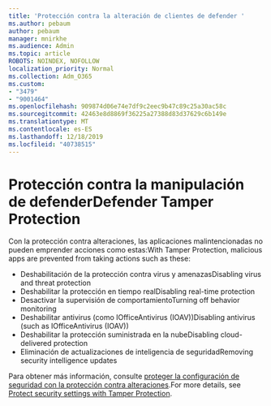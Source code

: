 ```yaml
---
title: 'Protección contra la alteración de clientes de defender '
ms.author: pebaum
author: pebaum
manager: mnirkhe
ms.audience: Admin
ms.topic: article
ROBOTS: NOINDEX, NOFOLLOW
localization_priority: Normal
ms.collection: Adm_O365
ms.custom:
- "3479"
- "9001464"
ms.openlocfilehash: 909874d06e74e7df9c2eec9b47c89c25a30ac58c
ms.sourcegitcommit: 42463e8d8869f36225a27388d83d37629c6b149e
ms.translationtype: MT
ms.contentlocale: es-ES
ms.lasthandoff: 12/18/2019
ms.locfileid: "40738515"
---
```

# <a name="defender-tamper-protection"></a><span data-ttu-id="2258e-102">Protección contra la manipulación de defender</span><span class="sxs-lookup"><span data-stu-id="2258e-102">Defender Tamper Protection</span></span> 

<span data-ttu-id="2258e-103">Con la protección contra alteraciones, las aplicaciones malintencionadas no pueden emprender acciones como estas:</span><span class="sxs-lookup"><span data-stu-id="2258e-103">With Tamper Protection, malicious apps are prevented from taking actions such as these:</span></span>

- <span data-ttu-id="2258e-104">Deshabilitación de la protección contra virus y amenazas</span><span class="sxs-lookup"><span data-stu-id="2258e-104">Disabling virus and threat protection</span></span>
- <span data-ttu-id="2258e-105">Deshabilitar la protección en tiempo real</span><span class="sxs-lookup"><span data-stu-id="2258e-105">Disabling real-time protection</span></span>
- <span data-ttu-id="2258e-106">Desactivar la supervisión de comportamiento</span><span class="sxs-lookup"><span data-stu-id="2258e-106">Turning off behavior monitoring</span></span>
- <span data-ttu-id="2258e-107">Deshabilitar antivirus (como IOfficeAntivirus (IOAV))</span><span class="sxs-lookup"><span data-stu-id="2258e-107">Disabling antivirus (such as IOfficeAntivirus (IOAV))</span></span>
- <span data-ttu-id="2258e-108">Deshabilitar la protección suministrada en la nube</span><span class="sxs-lookup"><span data-stu-id="2258e-108">Disabling cloud-delivered protection</span></span>
- <span data-ttu-id="2258e-109">Eliminación de actualizaciones de inteligencia de seguridad</span><span class="sxs-lookup"><span data-stu-id="2258e-109">Removing security intelligence updates</span></span>

<span data-ttu-id="2258e-110">Para obtener más información, consulte [proteger la configuración de seguridad con la protección contra alteraciones](https://docs.microsoft.com/windows/security/threat-protection/windows-defender-antivirus/prevent-changes-to-security-settings-with-tamper-protection).</span><span class="sxs-lookup"><span data-stu-id="2258e-110">For more details, see [Protect security settings with Tamper Protection](https://docs.microsoft.com/windows/security/threat-protection/windows-defender-antivirus/prevent-changes-to-security-settings-with-tamper-protection).</span></span>